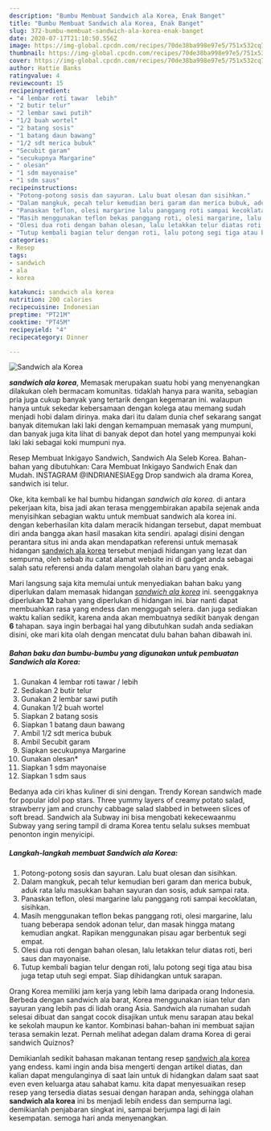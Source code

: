 ```yaml
---
description: "Bumbu Membuat Sandwich ala Korea, Enak Banget"
title: "Bumbu Membuat Sandwich ala Korea, Enak Banget"
slug: 372-bumbu-membuat-sandwich-ala-korea-enak-banget
date: 2020-07-17T21:10:50.556Z
image: https://img-global.cpcdn.com/recipes/70de38ba998e97e5/751x532cq70/sandwich-ala-korea-foto-resep-utama.jpg
thumbnail: https://img-global.cpcdn.com/recipes/70de38ba998e97e5/751x532cq70/sandwich-ala-korea-foto-resep-utama.jpg
cover: https://img-global.cpcdn.com/recipes/70de38ba998e97e5/751x532cq70/sandwich-ala-korea-foto-resep-utama.jpg
author: Hattie Banks
ratingvalue: 4
reviewcount: 15
recipeingredient:
- "4 lembar roti tawar  lebih"
- "2 butir telur"
- "2 lembar sawi putih"
- "1/2 buah wortel"
- "2 batang sosis"
- "1 batang daun bawang"
- "1/2 sdt merica bubuk"
- "Secubit garam"
- "secukupnya Margarine"
- " olesan"
- "1 sdm mayonaise"
- "1 sdm saus"
recipeinstructions:
- "Potong-potong sosis dan sayuran. Lalu buat olesan dan sisihkan."
- "Dalam mangkuk, pecah telur kemudian beri garam dan merica bubuk, aduk rata lalu masukkan bahan sayuran dan sosis, aduk sampai rata."
- "Panaskan teflon, olesi margarine lalu panggang roti sampai kecoklatan, sisihkan."
- "Masih menggunakan teflon bekas panggang roti, olesi margarine, lalu tuang beberapa sendok adonan telur, dan masak hingga matang kemudian angkat. Rapikan menggunakan pisau agar berbentuk segi empat."
- "Olesi dua roti dengan bahan olesan, lalu letakkan telur diatas roti, beri saus dan mayonaise."
- "Tutup kembali bagian telur dengan roti, lalu potong segi tiga atau bisa juga tetap utuh segi empat. Siap dihidangkan untuk sarapan."
categories:
- Resep
tags:
- sandwich
- ala
- korea

katakunci: sandwich ala korea 
nutrition: 200 calories
recipecuisine: Indonesian
preptime: "PT21M"
cooktime: "PT45M"
recipeyield: "4"
recipecategory: Dinner

---
```



![Sandwich ala Korea](https://img-global.cpcdn.com/recipes/70de38ba998e97e5/751x532cq70/sandwich-ala-korea-foto-resep-utama.jpg)

<b><i>sandwich ala korea</i></b>, Memasak merupakan suatu hobi yang menyenangkan dilakukan oleh bermacam komunitas. tidaklah hanya para wanita, sebagian pria juga cukup banyak yang tertarik dengan kegemaran ini. walaupun hanya untuk sekedar kebersamaan dengan kolega atau memang sudah menjadi hobi dalam dirinya. maka dari itu dalam dunia chef sekarang sangat banyak ditemukan laki laki dengan kemampuan memasak yang mumpuni, dan banyak juga kita lihat di banyak depot dan hotel yang mempunyai koki laki laki sebagai koki mumpuni nya.

Resep Membuat Inkigayo Sandwich, Sandwich Ala Seleb Korea. Bahan-bahan yang dibutuhkan: Cara Membuat Inkigayo Sandwich Enak dan Mudah. INSTAGRAM @INDRIANESIAEgg Drop sandwich ala drama Korea, sandwich isi telur.

Oke, kita kembali ke hal bumbu hidangan <i>sandwich ala korea</i>. di antara pekerjaan kita, bisa jadi akan terasa menggembirakan apabila sejenak anda menyisihkan sebagian waktu untuk membuat sandwich ala korea ini. dengan keberhasilan kita dalam meracik hidangan tersebut, dapat membuat diri anda bangga akan hasil masakan kita sendiri. apalagi disini dengan perantara situs ini anda akan mendapatkan referensi untuk memasak hidangan <u>sandwich ala korea</u> tersebut menjadi hidangan yang lezat dan sempurna, oleh sebab itu catat alamat website ini di gadget anda sebagai salah satu referensi anda dalam mengolah olahan baru yang enak.


Mari langsung saja kita memulai untuk menyediakan bahan baku yang diperlukan dalam memasak hidangan <u><i>sandwich ala korea</i></u> ini. seenggaknya diperlukan <b>12</b> bahan yang diperlukan di hidangan ini. biar nanti dapat membuahkan rasa yang endess dan menggugah selera. dan juga sediakan waktu kalian sedikit, karena anda akan membuatnya sedikit banyak dengan <b>6</b> tahapan. saya ingin berbagai hal yang dibutuhkan sudah anda sediakan disini, oke mari kita olah dengan mencatat dulu bahan bahan dibawah ini.

<!--inarticleads1-->

##### Bahan baku dan bumbu-bumbu yang digunakan untuk pembuatan Sandwich ala Korea:

1. Gunakan 4 lembar roti tawar / lebih
1. Sediakan 2 butir telur
1. Gunakan 2 lembar sawi putih
1. Gunakan 1/2 buah wortel
1. Siapkan 2 batang sosis
1. Siapkan 1 batang daun bawang
1. Ambil 1/2 sdt merica bubuk
1. Ambil Secubit garam
1. Siapkan secukupnya Margarine
1. Gunakan  olesan*
1. Siapkan 1 sdm mayonaise
1. Siapkan 1 sdm saus


Bedanya ada ciri khas kuliner di sini dengan. Trendy Korean sandwich made for popular idol pop stars. Three yummy layers of creamy potato salad, strawberry jam and crunchy cabbage salad slabbed in between slices of soft bread. Sandwich ala Subway ini bisa mengobati kekecewaanmu Subway yang sering tampil di drama Korea tentu selalu sukses membuat penonton ingin menyicipi. 

<!--inarticleads2-->

##### Langkah-langkah membuat Sandwich ala Korea:

1. Potong-potong sosis dan sayuran. Lalu buat olesan dan sisihkan.
1. Dalam mangkuk, pecah telur kemudian beri garam dan merica bubuk, aduk rata lalu masukkan bahan sayuran dan sosis, aduk sampai rata.
1. Panaskan teflon, olesi margarine lalu panggang roti sampai kecoklatan, sisihkan.
1. Masih menggunakan teflon bekas panggang roti, olesi margarine, lalu tuang beberapa sendok adonan telur, dan masak hingga matang kemudian angkat. Rapikan menggunakan pisau agar berbentuk segi empat.
1. Olesi dua roti dengan bahan olesan, lalu letakkan telur diatas roti, beri saus dan mayonaise.
1. Tutup kembali bagian telur dengan roti, lalu potong segi tiga atau bisa juga tetap utuh segi empat. Siap dihidangkan untuk sarapan.


Orang Korea memiliki jam kerja yang lebih lama daripada orang Indonesia. Berbeda dengan sandwich ala barat, Korea menggunakan isian telur dan sayuran yang lebih pas di lidah orang Asia. Sandwich ala rumahan sudah selesai dibuat dan sangat cocok disajikan untuk menu sarapan atau bekal ke sekolah maupun ke kantor. Kombinasi bahan-bahan ini membuat sajian terasa semakin lezat. Pernah melihat adegan dalam drama Korea di gerai sandwich Quiznos? 

Demikianlah sedikit bahasan makanan tentang resep <u>sandwich ala korea</u> yang endess. kami ingin anda bisa mengerti dengan artikel diatas, dan kalian dapat mengulanginya di saat lain untuk di hidangkan dalam saat saat even even keluarga atau sahabat kamu. kita dapat menyesuaikan resep resep yang tersedia diatas sesuai dengan harapan anda, sehingga olahan <b>sandwich ala korea</b> ini bs menjadi lebih endess dan sempurna lagi. demikianlah penjabaran singkat ini, sampai berjumpa lagi di lain kesempatan. semoga hari anda menyenangkan.
